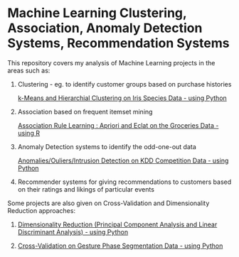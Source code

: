 # Machine Learning Clustering, Association, Anomaly Detection Systems, Recommendation Systems


This repository covers my analysis of Machine Learning projects in the areas such as: 
1. Clustering - eg. to identify customer groups based on purchase histories

    [k-Means and Hierarchial Clustering on Iris Species Data - using Python](http://nbviewer.jupyter.org/github/sinju-pau/Machine-Learning-Clustering-Association-Recommender-systems/blob/master/ClusteringIrisData.ipynb)


2. Association based on frequent itemset mining 

    [Association Rule Learning : Apriori and Eclat on the Groceries Data - using R](http://nbviewer.jupyter.org/github/sinju-pau/Machine-Learning-Clustering-Association-Recommender-systems/blob/master/AssociationRulesGroceriesData.ipynb)

3. Anomaly Detection systems to identify the odd-one-out data

    [Anomalies/Ouliers/Intrusion Detection on KDD Competition Data - using Python](http://nbviewer.jupyter.org/github/sinju-pau/Machine-Learning-Clustering-Association-Recommender-systems/blob/master/anomalyKDD.ipynb)


4. Recommender systems for giving recommendations to customers based on their ratings and likings of particular events

Some projects are also given on Cross-Validation and Dimensionality Reduction approaches:

  1.  [Dimensionality Reduction (Principal Component Analysis and Linear Discriminant Analysis) - using Python](http://nbviewer.jupyter.org/github/sinju-pau/Machine-Learning-Clustering-Association-Recommender-systems/blob/master/DimensionalityReduction.ipynb)
   
  2.  [Cross-Validation on Gesture Phase Segmentation Data - using Python](http://nbviewer.jupyter.org/github/sinju-pau/Machine-Learning-Clustering-Association-Recommender-systems/blob/master/GesturePhaseData-CV.ipynb)
   
   



